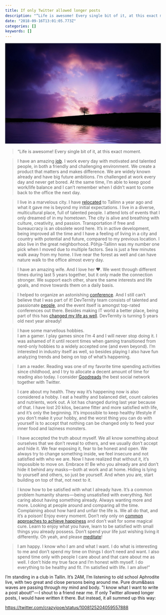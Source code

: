 ```yaml
---
title: If only Twitter allowed longer posts
description: "“Life is awesome! Every single bit of it, at this exact moment."
date: "2018-09-16T13:01:05.773Z"
categories: []
keywords: []
---
```


![](img/tree.jpeg)

> “Life is awesome! Every single bit of it, at this exact moment.

> I have an amazing [job](https://www.pipedrive.com/en/jobs). I work every day with motivated and talented people, in both a friendly and challenging environment. We create a product that matters and makes difference. We are widely known already and have big future ambitions. I’m challenged at work every day and never get bored. At the same time, I’m able to keep good work/life balance and I can’t remember when I didn’t want to come back to the office the next day.

> I live in a marvelous city. I have [relocated](/moving-to-estonia-for-introverts-1) to Tallinn a year ago and what it gave me is beyond my initial expectations. I live in a diverse, multicultural place, full of talented people. I attend lots of events that I only dreamed of in my hometown. The city is alive and breathing with culture, creativity, and passion. Transportation if free and bureaucracy is an obsolete word here. It’s in active development, being improved all the time and I have a feeling of living in a city and country with potential and future, compared to my previous location. I also live in the great neighborhood. Põhja-Tallinn was my number one pick when I moved due to multiple factors. Sea is just a few minutes walk away from my home. I live near the forest as well and can have nature walk to the office almost every day.

> I have an amazing wife. And I love her ❤. We went through different times during last 5 years together, but it only made the connection stronger. We support each other, share the same interests and life goals, and move towards them on a daily basis.

> I helped to organize an astonishing [conference](https://devternity.com). And I still can’t believe that I was part of it! DevTernity team consists of talented and passionate [people](https://medium.com/@eduardsi/my-team-58f99b215be8), and the event itself is amongst top-rated conferences out there. Besides making IT world a better place, being part of this has [changed my life as well](/how-organizing-meetup-changed-my-life). DevTernity is turning 5 years old next year already!

> I have some marvellous hobbies.  
> I am a gamer. I play games since I’m 4 and I will never stop doing it. I was ashamed of it until recent times when gaming transitioned from nerd-only hobbies to a widely accepted one (and even beyond). I’m interested in industry itself as well, so besides playing I also have fun analyzing trends and being on top of what’s happening.

> I am a reader. Reading was one of my favorite time spending activities since childhood, and I try to allocate a decent amount of time for reading also today. I consider [Goodreads](https://www.goodreads.com/user/show/72052674-artjoms-haleckis) the best social network together with Twitter.

> I care about my health. They way it’s happening now is also considered a hobby. I eat a healthy and balanced diet, count calories and nutrients, work out. A lot has changed during last year because of that. I have lost 20 kilos, became fitter and more satisfied with life, and it’s only the beginning. It’s impossible to keep healthy lifestyle if you don’t make it your hobby, and the worst thing you can do with yourself is to accept that nothing can be changed only to feed your inner food and laziness monsters.

> I have accepted the truth about myself. We all know something about ourselves that we don’t reveal to others, and we usually don’t accept and hide it. We fear exposing it, fear to be honest and open. We always try to change something inside, we feel insecure and not satisfied with who we are. Now I have realized that without it, it’s impossible to move on. Embrace it! Be who you already are and don’t hide it behind any masks — both at work and at home. Hiding is lying to yourself and others, so just be yourself. And when you are, start building on top of that, not next to it.

> I know how to be satisfied with what I already have. It’s a common problem humanity shares — being unsatisfied with everything. Not caring about having something already. Always wanting more and more. Looking at people around and comparing all the time. Complaining about how hard and unfair the life is. We all do that, and it’s a poison! Enjoy every moment. Don’t rely only on [common approaches to achieve happiness](https://medium.com/personal-growth/travel-is-no-cure-for-the-mind-e449d3109d71) and don’t wait for some magical cure. Learn to enjoy what you have, learn to be satisfied with small things you already possess. Don’t spend your life just wishing living it differently. Oh yeah, and please [meditate](https://www.calm.com)!

> I am happy. I know who I am and what I want. I do what is interesting to me and don’t spend my time on things I don’t need and want. I also spend time only with people I care about and that care about me as well. I don’t hide my true face and I’m honest with myself. I do everything to be healthy and fit. I’m satisfied with life. I am alive!”

I’m standing in a club in Tallin. It’s 2AM, I’m listening to old school Aphrodite live, with two great and close persons being around me. Pure drum&bass waves are passing through my mind and body. "I know what I want to write a post about!” — I shout to a friend near me. If only Twitter allowed longer posts, I would have written it there. But instead, it all summed up this way:

https://twitter.com/crazyjooe/status/1008125204059557888
